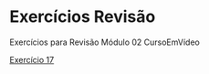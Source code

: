 # Exercícios Revisão
 Exercícios para Revisão Módulo 02 CursoEmVídeo

 <a href="https://guilhermehenriquemartins.github.io/Exerc-cios-Revis-o/ex017/fonte01.html" target="_blank" rel="self">Exercício 17</a>